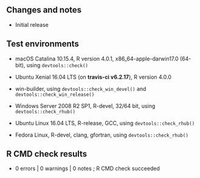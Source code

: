 ## Changes and notes
* Initial release

## Test environments
* macOS Catalina 10.15.4, R version 4.0.1, x86_64-apple-darwin17.0 (64-bit), 
using `devtools::check()`
* Ubuntu Xenial 16.04 LTS (on **travis-ci v6.2.17**), R version 4.0.0
* win-builder, using `devtools::check_win_devel()` and  `devtools::check_win_release()`

* Windows Server 2008 R2 SP1, R-devel, 32/64 bit, using `devtools::check_rhub()`
* Ubuntu Linux 16.04 LTS, R-release, GCC, using `devtools::check_rhub()`
* Fedora Linux, R-devel, clang, gfortran, using `devtools::check_rhub()`

## R CMD check results  
* 0 errors | 0 warnings | 0 notes ; R CMD check succeeded

